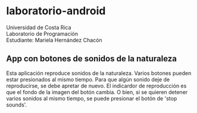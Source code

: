 # laboratorio-android

Universidad de Costa Rica\
Laboratorio de Programación\
Estudiante: Mariela Hernández Chacón

## App con botones de sonidos de la naturaleza
Esta aplicación reproduce sonidos de la naturaleza. Varios botones pueden estar presionados al mismo tiempo. Para que algún sonido deje de reproducirse, se debe apretar de nuevo. El indicardor de reproducción es que el fondo de la imagen del botón cambia. O bien, si se quieren detener varios sonidos al mismo tiempo, se puede presionar el botón de 'stop sounds'.
